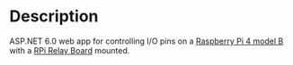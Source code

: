 # Description

ASP.NET 6.0 web app for controlling I/O pins on a [Raspberry Pi 4 model B](https://www.raspberrypi.com/products/raspberry-pi-4-model-b/)
with a [RPi Relay Board](https://www.waveshare.com/wiki/RPi_Relay_Board) mounted.

